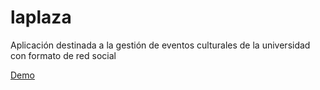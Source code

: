 # laplaza
Aplicación destinada a la gestión de eventos culturales de la universidad con formato de red social

[Demo](https://davidbaug.github.io/laplaza/)
